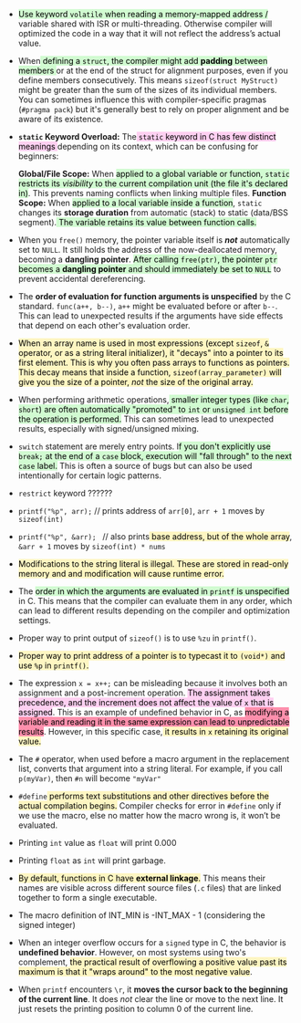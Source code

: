 
- <mark style="background: #BBFABBA6;">Use keyword `volatile` when reading a memory-mapped address /</mark> variable shared with ISR or multi-threading. Otherwise compiler will optimized the code in a way that it will not reflect the address’s actual value.
-  When<mark style="background: #BBFABBA6;"> defining a `struct`, the compiler might add **padding** between members </mark>or at the end of the struct for alignment purposes, even if you define members consecutively. This means `sizeof(struct MyStruct)` might be greater than the sum of the sizes of its individual members. You can sometimes influence this with compiler-specific pragmas (`#pragma pack`) but it's generally best to rely on proper alignment and be aware of its existence.
-  **`static` Keyword Overload:** The<mark style="background: #FFB8EBA6;"> `static` keyword in C has few distinct meanings </mark>depending on its context, which can be confusing for beginners:

	**Global/File Scope:** When <mark style="background: #BBFABBA6;">applied to a global variable or function, `static` restricts its *visibility* to the current compilation unit (the file it's declared in)</mark>. This prevents naming conflicts when linking multiple files.
	**Function Scope:** When <mark style="background: #BBFABBA6;">applied to a local variable inside a function</mark>, `static` changes its **storage duration** from automatic (stack) to static (data/BSS segment).<mark style="background: #BBFABBA6;"> The variable retains its value between function calls.</mark>

-  When you `free()` memory, the pointer variable itself is **_not_** automatically set to `NULL`. It still holds the address of the now-deallocated memory, becoming a **dangling pointer**. <mark style="background: #BBFABBA6;">After calling `free(ptr)`, the pointer `ptr` becomes a **dangling pointer** and should immediately be set to `NULL`</mark> to prevent accidental dereferencing.
- The **order of evaluation for function arguments is unspecified** by the C standard. `func(a++, b--)`, `a++` might be evaluated before or after `b--`. This can lead to unexpected results if the arguments have side effects that depend on each other's evaluation order.
- <mark style="background: #FFF3A3A6;">When an array name is used in most expressions (except `sizeof`, `&` operator, or as a string literal initializer), it "decays" into a pointer to its first element. This is why you often pass arrays to functions as pointers. This decay means that inside a function, `sizeof(array_parameter)` will give you the size of a pointer, _not_ the size of the original array.</mark>
- When performing arithmetic operations,<mark style="background: #BBFABBA6;"> smaller integer types (like `char`, `short`) are often automatically "promoted" to `int` or `unsigned int` before the operation is performed.</mark> This can sometimes lead to unexpected results, especially with signed/unsigned mixing.
- `switch` statement are merely entry points. I<mark style="background: #BBFABBA6;">f you don't explicitly use `break;` at the end of a `case` block, execution will "fall through" to the next `case` label.</mark> This is often a source of bugs but can also be used intentionally for certain logic patterns.
-  `restrict` keyword ??????
-  `printf("%p", arr);`      // prints address of `arr[0]`, `arr + 1` moves by `sizeof(int)`
- `printf("%p", &arr); `    // also prints<mark style="background: #FFF3A3A6;"> base address, but of the whole array</mark>, `&arr + 1` moves by `sizeof(int) * nums`
-  <mark style="background: #FFF3A3A6;">Modifications to the string literal is illegal. These are stored in read-only memory and and modification will cause runtime error.</mark>
- The <mark style="background: #BBFABBA6;">order in which the arguments are evaluated in `printf` is unspecified </mark>in C. This means that the compiler can evaluate them in any order, which can lead to different results depending on the compiler and optimization settings.
- Proper way to print output of `sizeof()` is to use `%zu` in `printf()`.
- <mark style="background: #FFF3A3A6;">Proper way to print address of a pointer is to typecast it to `(void*)` and use `%p` in `printf()`.</mark>
- The expression `x = x++;` can be misleading because it involves both an assignment and a post-increment operation. <mark style="background: #FFB8EBA6;">The assignment takes precedence, and the increment does not affect the value of `x` that is assigned</mark>. This is an example of undefined behavior in C, as <mark style="background: #FF5582A6;">modifying a variable and reading it in the same expression can lead to unpredictable results</mark>. However, in this specific case,<mark style="background: #FFF3A3A6;"> it results in `x` retaining its original value.</mark>
- The `#` operator, when used before a macro argument in the replacement list, converts that argument into a string literal. For example, if you call `p(myVar)`, then `#n` will become `"myVar"`
- `#define`<mark style="background: #FFF3A3A6;"> performs text substitutions and other directives before the actual compilation begins.</mark> Compiler checks for error in `#define` only if we use the macro, else no matter how the macro wrong is, it won’t be evaluated.
- Printing `int` value as `float` will print 0.000
- Printing `float` as `int` will print garbage.
- <mark style="background: #FFF3A3A6;">By default, functions in C have **external linkage**.</mark> This means their names are visible across different source files (`.c` files) that are linked together to form a single executable.
- The macro definition of INT_MIN is -INT_MAX - 1 (considering the signed integer)
- When an integer overflow occurs for a `signed` type in C, the behavior is **undefined behavior**. However, on most systems using two's complement, <mark style="background: #FFF3A3A6;">the practical result of overflowing a positive value past its maximum is that it "wraps around" to the most negative value</mark>.
- When `printf` encounters `\r`, it **moves the cursor back to the beginning of the current line**. It does _not_ clear the line or move to the next line. It just resets the printing position to column 0 of the current line.
